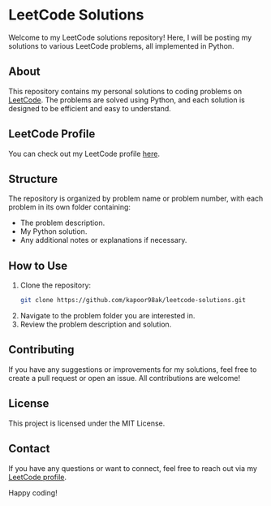 # LeetCode Solutions

Welcome to my LeetCode solutions repository! Here, I will be posting my solutions to various LeetCode problems, all implemented in Python.

## About

This repository contains my personal solutions to coding problems on [LeetCode](https://leetcode.com/). The problems are solved using Python, and each solution is designed to be efficient and easy to understand.

## LeetCode Profile

You can check out my LeetCode profile [here](https://leetcode.com/u/kapoor98ak/).

## Structure

The repository is organized by problem name or problem number, with each problem in its own folder containing:
- The problem description.
- My Python solution.
- Any additional notes or explanations if necessary.

## How to Use

1. Clone the repository:
    ```bash
    git clone https://github.com/kapoor98ak/leetcode-solutions.git
    ```
2. Navigate to the problem folder you are interested in.
3. Review the problem description and solution.

## Contributing

If you have any suggestions or improvements for my solutions, feel free to create a pull request or open an issue. All contributions are welcome!

## License

This project is licensed under the MIT License. 

## Contact

If you have any questions or want to connect, feel free to reach out via my [LeetCode profile](https://leetcode.com/u/kapoor98ak/).

Happy coding!
